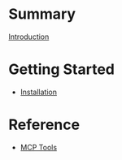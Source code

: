 # Summary

[Introduction](./introduction.md)

# Getting Started

- [Installation](./installation.md)

# Reference

- [MCP Tools](./mcp-tools.md)
